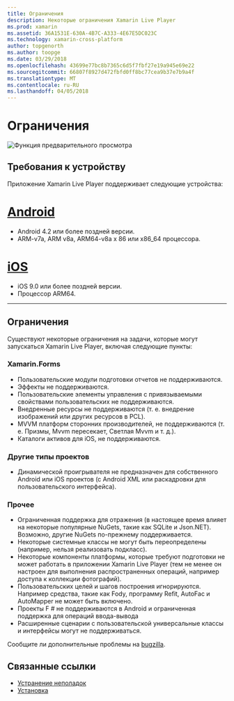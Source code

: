```yaml
---
title: Ограничения
description: Некоторые ограничения Xamarin Live Player
ms.prod: xamarin
ms.assetid: 36A1531E-630A-4B7C-A333-4E67E5DC023C
ms.technology: xamarin-cross-platform
author: topgenorth
ms.author: toopge
ms.date: 03/29/2018
ms.openlocfilehash: 43699e77bc8b7365c6d5f7fbf27e19a945e69e22
ms.sourcegitcommit: 66807f8927d472fbfd0ff8bc77cea9b37e7b9a4f
ms.translationtype: MT
ms.contentlocale: ru-RU
ms.lasthandoff: 04/05/2018
---
```

# <a name="limitations"></a>Ограничения

![Функция предварительного просмотра](~/media/shared/preview.png)

## <a name="device-requirements"></a>Требования к устройству
Приложение Xamarin Live Player поддерживает следующие устройства:

# <a name="androidtabandroid"></a>[Android](#tab/android)

- Android 4.2 или более поздней версии.
- ARM-v7a, ARM v8a, ARM64-v8a x 86 или x86_64 процессора.

# <a name="iostabios"></a>[iOS](#tab/ios)

- iOS 9.0 или более поздней версии.
- Процессор ARM64.

-----

## <a name="limitations"></a>Ограничения

Существуют некоторые ограничения на задачи, которые могут запускаться Xamarin Live Player, включая следующие пункты:

### <a name="xamarinforms"></a>Xamarin.Forms
- Пользовательские модули подготовки отчетов не поддерживаются.
- Эффекты не поддерживаются.
- Пользовательские элементы управления с привязываемыми свойствами пользовательских не поддерживаются.
- Внедренные ресурсы не поддерживаются (т. е. внедрение изображений или других ресурсов в PCL).
- MVVM платформ сторонних производителей, не поддерживаются (т. е. Призмы, Mvvm пересекает, Светлая Mvvm и т. д.).
- Каталоги активов для iOS, не поддерживаются.

### <a name="other-project-types"></a>Другие типы проектов
- Динамической проигрывателя не предназначен для собственного Android или iOS проектов (с Android XML или раскадровки для пользовательского интерфейса).

### <a name="misc"></a>Прочее
- Ограниченная поддержка для отражения (в настоящее время влияет на некоторые популярные NuGets, такие как SQLite и Json.NET). Возможно, другие NuGets по-прежнему поддерживается.
- Некоторые системные классы не могут быть переопределены (например, нельзя реализовать подкласс).
- Некоторые компоненты платформы, которые требуют подготовки не может работать в приложении Xamarin Live Player (тем не менее он настроен для выполнения распространенных операций, например доступа к коллекции фотографий).
- Пользовательских целей и шагов построения игнорируются. Например средства, такие как Fody, программу Refit, AutoFac и AutoMapper не может быть включено.
- Проекты F # не поддерживаются в Android и ограниченная поддержка для операций ввода-вывода
- Расширенные сценарии с пользовательской универсальные классы и интерфейсы могут не поддерживаться.

Сообщите ли дополнительные проблемы на [bugzilla](https://aka.ms/live-player-report-issue).


## <a name="related-links"></a>Связанные ссылки

- [Устранение неполадок](~/tools/live-player/troubleshooting.md)
- [Установка](~/tools/live-player/install.md)
